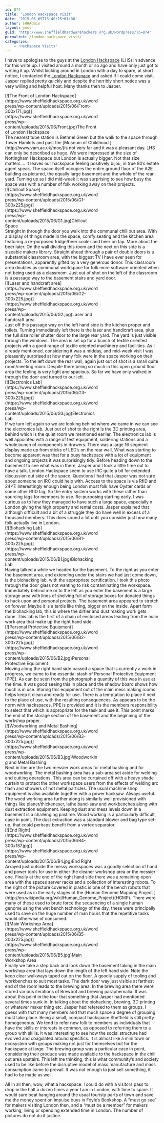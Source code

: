 ```yaml
---
id: 874
title: 'London Hackspace Visit'
date: '2015-06-09T13:40:25+01:00'
author: SHHAdmin
layout: post
guid: 'http://www.sheffieldhardwarehackers.org.uk/wordpress/?p=874'
permalink: /london-hackspace-visit/
categories:
    - 'Hackspace Visits'
---
```


I have to apologise to the guys at the [London Hackspace](https://london.hackspace.org.uk/) (LHS) in advance for this write up. I visited around a month or so ago and have only just got to writing it up. Whilst kicking around in London with a day to spare, at short notice, I contacted the [London Hackspace](https://london.hackspace.org.uk/) and asked if I could come visit. Jasper replied pretty quickly and despite the horribly short notice was a very willing and helpful host. Many thanks then to Jasper.

<div class="wp-caption alignleft" id="attachment_875" style="width: 310px">[![The Front of London Hackspace](https://www.sheffieldhackspace.org.uk/wordpress/wp-content/uploads/2015/06/Front-300x171.jpg)](https://www.sheffieldhackspace.org.uk/wordpress/wp-content/uploads/2015/06/Front.jpg)The Front of London Hackspace

</div>The nearest tube station is Bethnel Green but the walk to the space through Tower Hamlets and past the [Museum of Childhood ](http://www.vam.ac.uk/moc/)is not very far and it was a pleasant day. LHS can only be described as huge. We were impressed at the size of Nottingham Hackspace but London is actually bigger. Not that size matters…. It leaves our hackspace feeling positively bijou, in true 80’s estate agent speak. The space itself occupies the entire ground floor of the A2E building as pictured, the equally large basement and the whole of the rear yard. Turning up as I did mid-week it was surprising to see how busy the space was with a number of folk working away on their projects.

<div class="wp-caption alignright" id="attachment_877" style="width: 310px">[![Chillout Space](https://www.sheffieldhackspace.org.uk/wordpress/wp-content/uploads/2015/06/G1-300x225.jpg)](https://www.sheffieldhackspace.org.uk/wordpress/wp-content/uploads/2015/06/G1.jpg)Chillout Space

</div>Straight in through the door you walk into the communal chill out area. With a display of things made in the space, comfy seating and the kitchen area featuring a re-purposed fridge/beer cooler and beer on tap. More about the beer later. On the wall dividing this room and the next on this side is a sizeable makers library. Straight ahead through a pair of double doors is a substantial classroom area, with the biggest TV I have ever seen for presentations, apparently gifted by a very generous donor. This classroom area doubles as communal workspace for folk more software oriented when not being used as a classroom. Just out of shot on the left of the classroom is a passage way to the basement stairs and yard door.

<div class="wp-caption alignleft" id="attachment_878" style="width: 310px">[![Laser and handcraft area](https://www.sheffieldhackspace.org.uk/wordpress/wp-content/uploads/2015/06/G2-300x225.jpg)](https://www.sheffieldhackspace.org.uk/wordpress/wp-content/uploads/2015/06/G2.jpg)Laser and handcraft area

</div>Just off this passage way on the left hand side is the kitchen proper and toilets. Turning immediately left there is the laser and handicraft area, plus the full size roller shutter door to the large rear yard. The yard is just visible through the windows. The area is set up for a bunch of textile oriented projects with a good range of textile oriented machinery and facilities. As I already mentioned, considering it was a midday, and mid-week visit I was pleasantly surprised at how many folk were in the space working on their projects. To the left down the rear wall, again just out of shot is a small quite room/meeting room. Despite there being so much in this open ground floor area the feeling is very light and spacious. So far we have only walked in through the door and turned to our left.

<div class="wp-caption alignright" id="attachment_880" style="width: 310px">[![Electronics Lab](https://www.sheffieldhackspace.org.uk/wordpress/wp-content/uploads/2015/06/G3-300x225.jpg)](https://www.sheffieldhackspace.org.uk/wordpress/wp-content/uploads/2015/06/G3.jpg)Electronics Lab

</div>If we turn left again so we are looking behind where we came in we can see the electronics lab. Just out of shot to the right is the 3D printing area, behind which is the quiet room we mentioned earlier. The electronics lab is well appointed with a range of test equipment, soldering stations and a whole bunch of components in drawers. There was a large 16 segment display made up from sticks of LED’s on the rear wall. What was starting to become apparent was that for a busy hackspace with a lot of equipment and ongoing projects it was surprisingly tidy. Before heading down to the basement to see what was in there, Jasper and I took a little time out to have a talk. London Hackspace seem to use IRC quite a bit for extended discussion out side of the space. Questions I had that Jasper was not sure about someone on IRC could help with. Access to the space is via RfID and 24×7. Interestingly enough being London most folk have Oyster cards or some other RfID tag. So the entry system works with these rather than sourcing tags for members to use. Re-purposing starting early. I was curious as to how they managed to have such a large space, especially n London giving the high property and rental costs. Jasper explained that although difficult and a bit of a struggle they do have well in excess of a thousand members. This does sound a lot until you consider just how many folk actually live in London.

<div class="wp-caption alignleft" id="attachment_881" style="width: 310px">[![Biohacking Lab](https://www.sheffieldhackspace.org.uk/wordpress/wp-content/uploads/2015/06/B1-300x225.jpg)](https://www.sheffieldhackspace.org.uk/wordpress/wp-content/uploads/2015/06/B1.jpg)Biohacking Lab

</div>Having talked a while we headed for the basement. To the right as you enter the basement area, and extending under the stairs we had just come down, is the biohacking lab, with the appropriate certification. I took this photo through the door glass not wanting to risk contaminating the workspace. Immediately behind me or to the left as you enter the basement is a large storage area with lines of shelving full of storage boxes for donated things to hack upon and personal projects. The basement area appeared to stretch on forever. Maybe it is a tardis like thing, bigger on the inside. Apart form the biohacking lab, this is where the dirtier and dust making work gets done. This lab is the first of a chain of enclosed areas leading from the main work area that make up the right hand side.

<div class="wp-caption alignright" id="attachment_885" style="width: 310px">[![Personal Protective Equipment](https://www.sheffieldhackspace.org.uk/wordpress/wp-content/uploads/2015/06/B2-300x225.jpg)](https://www.sheffieldhackspace.org.uk/wordpress/wp-content/uploads/2015/06/B2.jpg)Personal Protective Equipment

</div>Moving along the right hand side passed a space that is currently a work in progress, we came to the essential stash of Personal Protective Equipment (PPE). As can be seen from the photograph a quantity of this was in use at the time. It was good seeing this in place and the shadow board shows how much is in use. Storing this equipment out of the main mess making rooms helps keep it clean and ready for use. There is a temptation to place it next to the place of use, with the resulting consequences. As appears to be the norm with hackspaces, PPE is provided and it is the members responsibility to select that which is appropriate for the task and use it. This point marks the end of the storage section of the basement and the beginning of the workshop proper.

<div class="wp-caption alignleft" id="attachment_886" style="width: 310px">[![Woodworking and Metal Bashing](https://www.sheffieldhackspace.org.uk/wordpress/wp-content/uploads/2015/06/B3-300x225.jpg)](https://www.sheffieldhackspace.org.uk/wordpress/wp-content/uploads/2015/06/B3.jpg)Woodworking and Metal Bashing

</div>Next in line are the two messier work areas for metal bashing and for woodworking. The metal bashing area has a sub-area set aside for welding and cutting operations. This area can be curtained off with a heavy shade curtain to protect the other workspace users from the effects of welding arc flash and showers of hot metal particles. The usual machine shop equipment is also available together with a power hacksaw. Always useful. The wood working area further along is similarly well provisioned with things like planer/thickeneser, lathe band-saw and workbenches along with dust extraction equipment. Keeping dust and mess levels down in a basement is a challenging pastime. Wood working is a particularly difficult, case in point. The dust extraction was a standard blower and bag type set-up, that could perhaps benefit from a vortex separator.

<div class="wp-caption alignright" id="attachment_888" style="width: 310px">[![End Right](https://www.sheffieldhackspace.org.uk/wordpress/wp-content/uploads/2015/06/B4-300x187.jpg)](https://www.sheffieldhackspace.org.uk/wordpress/wp-content/uploads/2015/06/B4.jpg)End Right

</div>Arrayed just outside the messy workspaces was a goodly selection of hand and power tools for use in either the cleaner workshop area or the messier one. Finally at the end of the right hand side there was a remaining open area with the spaces server racks and a collection of interesting robots. To the right of the picture covered in plastic is one of the bench robots that were used as in the early stages of the [Human Genome Mapping Project ](http://en.wikipedia.org/wiki/Human_Genome_Project)(HGMP). There were many of these used to brute force the sequencing of a single human genome using the wet bench technology of the day, these were principally used to save on the huge number of man hours that the repetitive tasks would otherwise of consumed.

<div class="wp-caption alignleft" id="attachment_889" style="width: 310px">[![Main Workshop Area](https://www.sheffieldhackspace.org.uk/wordpress/wp-content/uploads/2015/06/B5-300x225.jpg)](https://www.sheffieldhackspace.org.uk/wordpress/wp-content/uploads/2015/06/B5.jpg)Main Workshop Area

</div>Finally we take a step back and look down the basement taking in the main workshop area that lays down the length of the left hand side. Note the keep clear walkways taped out on the floor. A goodly supply of tooling and workbenches to suit most tasks. The dark door way just visible at farthest end of the room leads to the brewing area. In the brewing area there were stored various iterations of Brewbot and brewing paraphernalia. It was about this point in the tour that something that Jasper had mentioned several times sunk in. In talking about the biohacking, brewing, 3D printing or whatever maker thing etc. Jasper had refereed to them as groups. I guess with that many members and that much space a degree of grouping must take place. Being a small, compact hackspace Sheffield is still pretty homogeneous. We tend to refer new folk to members as individuals that have the skills or interests in common, as opposed to referring them to a group with skills. It was interesting to see how the social structure had evolved and coagulated around specifics. It is almost like a mini town or ecosystem with groups making not just for themselves but for the hackspace at large. The brewing group was a particular case in point, considering their produce was made available to the hackspace in the chill out area upstairs. This left me thinking, this is what community’s and society used to be like before the disruptive model of mass manufacture and mass consumption came to prevail. It was not enough to just sell something, it had to be made as well.

All in all then, wow, what a hackspace. I could do with a visitors pass to drop in the half a dozen times a year I am in London, with time to spare. It would sure beat hanging around the usual touristy parts of town and save me the money spent on impulse buys in Foyle’s Bookshop. A “must go see” for makers visiting London then, and a “must be a member” for makers working, living or spending extended time in London. The number of pictures do not do it justice.